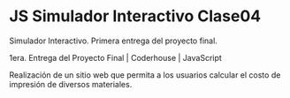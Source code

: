 # JS Simulador Interactivo Clase04
 Simulador Interactivo. Primera entrega del proyecto final.
 
 1era. Entrega del Proyecto Final | Coderhouse | JavaScript

Realización de un sitio web que permita a los usuarios calcular el costo de impresión de diversos materiales.
